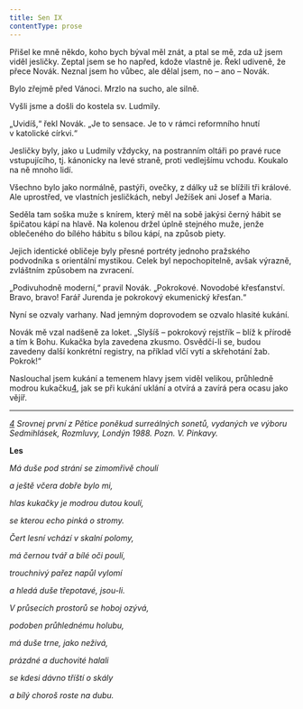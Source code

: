 ```yaml
---
title: Sen IX
contentType: prose
---
```


Přišel ke mně někdo, koho bych býval měl znát, a ptal se mě, zda už jsem viděl jesličky. Zeptal jsem se ho napřed, kdože vlastně je. Řekl udiveně, že přece Novák. Neznal jsem ho vůbec, ale dělal jsem, no – ano – Novák.

Bylo zřejmě před Vánoci. Mrzlo na sucho, ale silně.

Vyšli jsme a došli do kostela sv. Ludmily.

„Uvidíš,“ řekl Novák. „Je to sensace. Je to v rámci reform­ního hnutí v katolické církvi.“

Jesličky byly, jako u Ludmily vždycky, na postranním oltáři po pravé ruce vstupujícího, tj. kánonicky na levé straně, proti vedlejšímu vchodu. Koukalo na ně mnoho lidí.

Všechno bylo jako normálně, pastýři, ovečky, z dálky už se blížili tři králové. Ale uprostřed, ve vlastních jesličkách, nebyl Ježíšek ani Josef a Maria.

Seděla tam soška muže s knírem, který měl na sobě jakýsi černý hábit se špičatou kápí na hlavě. Na kolenou držel úplně stejného muže, jenže oblečeného do bílého hábitu s bílou kápí, na způsob piety.

Jejich identické obličeje byly přesné portréty jednoho pražského podvodníka s orientální mystikou. Celek byl nepochopitelně, avšak výrazně, zvláštním způsobem na zvracení.

„Podivuhodně moderní,“ pravil Novák. „Pokrokové. Novodobé křesťanství. Bravo, bravo! Farář Jurenda je pokrokový ekumenický křesťan.“

Nyní se ozvaly varhany. Nad jemným doprovodem se ozvalo hlasité kukání.

Novák mě vzal nadšeně za loket. „Slyšíš – pokrokový rejstřík – blíž k přírodě a tím k Bohu. Kukačka byla zavedena zkusmo. Osvědčí-li se, budou zavedeny další konkrétní registry, na příklad vlčí vytí a skřehotání žab. Pokrok!“

Naslouchal jsem kukání a temenem hlavy jsem viděl velikou, průhledně modrou kukačku[4](./resources/undefined), jak se při kukání uklání a otvírá a zavírá pera ocasu jako vějíř.

* * *

_[4](./resources/undefined) Srovnej první z _Pětice poněkud surreálných sonetů_, vydaných ve výboru _Sedmihlásek_, Rozmluvy, Londýn 1988. _Pozn. V. Pinkavy.__

__Les__

_Má duše pod strání se zimomřivě choulí_

_a ještě včera dobře bylo mi,_

_hlas kukačky je modrou dutou koulí,_

_se kterou echo pinká o stromy._

_Čert lesní vchází v skalní polomy,_

_má černou tvář a bílé oči poulí,_

_trouchnivý pařez napůl vylomí_

_a hledá duše třepotavé, jsou-li._

_V průsecích prostorů se hoboj ozývá,_

_podoben průhlednému holubu,_

_má duše trne, jako neživá,_

_prázdné a duchovité halali_

_se kdesi dávno tříští o skály_

_a bílý choroš roste na dubu._
